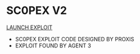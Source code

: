 # SC0PEX V2

[LAUNCH EXPLOIT](https://catkin-spiral-cathedral.glitch.me/main.html)

- SC0PEX EXPLOIT CODE DESIGNED BY PROXIS
- EXPLOIT FOUND BY AGENT 3
